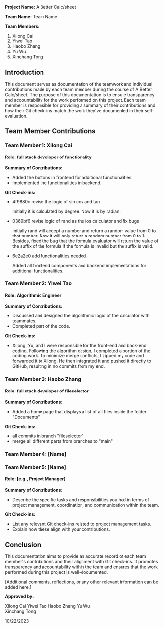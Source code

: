 **Project Name:** A Better Calc/sheet

**Team Name:** Team Name

**Team Members:**
1. Xilong Cai
2. Yiwei Tao
3. Haobo Zhang	
4. Yu Wu	
5. Xinchang Tong

## Introduction

This document serves as documentation of the teamwork and individual contributions made by each team member during the course of A Better Calc/sheet. The purpose of this documentation is to ensure transparency and accountability for the work performed on this project. Each team member is responsible for providing a summary of their contributions and how their Git check-ins match the work they've documented in their self-evaluation.

## Team Member Contributions

### Team Member 1: Xilong Cai

#### Role: full stack developer of functionality

**Summary of Contributions:**

- Added the buttons in frontend for additional functionalities.
- Implemented the functionalities in backend.

**Git Check-ins:**

- 4f9880c revise the logic of sin cos and tan

    Initially it is calculated by degree. Now it is by radian.
- 0369bf6 revise logic of rand as the ios calculator and fix bugs

    Initially rand will accept a number and return a random value from 0 to that number. Now it will only return a random number from 0 to 1. Besides, fixed the bug that the formula evaluator will return the value of the suffix of the formula if the formula is invalid but the suffix is valid.
- 6e2a2e0 add functionalities needed

    Added all frontend components and backend implementations for additional functionalities.

### Team Member 2: Yiwei Tao

#### Role: Algorithmic Engineer

**Summary of Contributions:**

- Discussed and designed the algorithmic logic of the calculator with teammates.
- Completed part of the code.

**Git Check-ins:**

- Xilong, Yu, and I were responsible for the front-end and back-end coding. Following the algorithm design, I completed a portion of the coding work. To minimize merge conflicts, I zipped my code and forwarded it to Xilong. He then integrated it and pushed it directly to GitHub, resulting in no commits from my end.

### Team Member 3: Haobo Zhang

#### Role: full stack developer of fileselector

**Summary of Contributions:**

- Added a home page that displays a list of all files inside the folder "Documents"

**Git Check-ins:**

- all commits in branch "fileselector"
- merge all different parts from branches to "main"


### Team Member 4: [Name]


### Team Member 5: [Name]

#### Role: [e.g., Project Manager]

**Summary of Contributions:**

- Describe the specific tasks and responsibilities you had in terms of project management, coordination, and communication within the team.

**Git Check-ins:**

- List any relevant Git check-ins related to project management tasks.
- Explain how these align with your contributions.

## Conclusion

This documentation aims to provide an accurate record of each team member's contributions and their alignment with Git check-ins. It promotes transparency and accountability within the team and ensures that the work performed during this project is well-documented.

[Additional comments, reflections, or any other relevant information can be added here.]

**Approved by:**

Xilong Cai
Yiwei Tao
Haobo Zhang	
Yu Wu	
Xinchang Tong


10/22/2023
